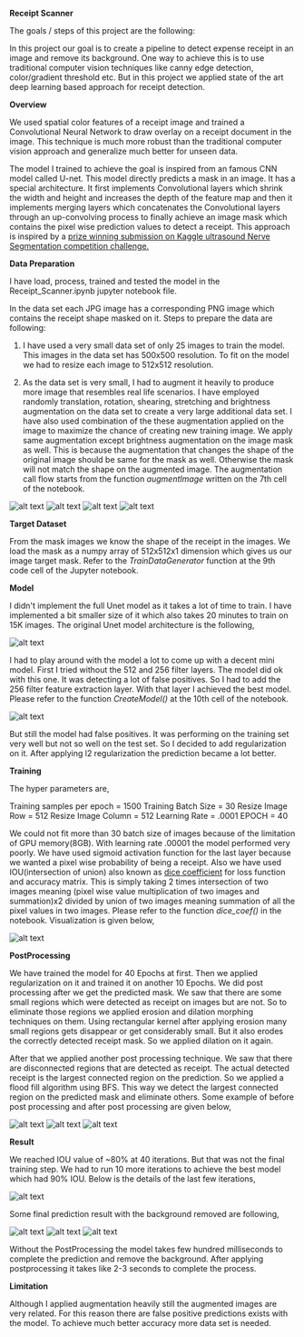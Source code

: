 [//]: # (Image References)
[image1]: ./readmeImages/Augmentation.png
[image2]: ./readmeImages/Augmentation1.png
[image3]: ./readmeImages/Augmentation2.png
[image4]: ./readmeImages/Augmentation3.png
[image5]: ./readmeImages/Unet.png
[image6]: ./readmeImages/Model.png
[image7]: ./readmeImages/IOU.JPG
[image8]: ./readmeImages/PostProcess1.png
[image9]: ./readmeImages/PostProcess2.png
[image10]: ./readmeImages/PostProcess3.PNG
[image11]: ./readmeImages/Epochs.PNG
[image12]: ./readmeImages/result1.png
[image13]: ./readmeImages/result2.png
[image14]: ./readmeImages/result3.png

**Receipt Scanner**

The goals / steps of this project are the following:

In this project our goal is to create a pipeline to detect expense receipt in an image and remove its background. One way to achieve this is to use traditional computer vision techniques like canny edge detection, color/gradient threshold etc. But in this project we applied state of the art deep learning based approach for receipt detection.


**Overview**

We used spatial color features of a receipt image and trained a Convolutional Neural Network to draw overlay on a receipt document in the image. This technique is much more robust than the traditional computer vision approach and generalize much better for unseen data.

The model I trained to achieve the goal is inspired from an famous CNN model called U-net. This model directly predicts a mask in an image. It has a special architecture. It first implements Convolutional layers which shrink the width and height and increases the depth of the feature map and then it implements merging layers which concatenates the Convolutional layers through an up-convolving process to finally achieve an image mask which contains the pixel wise prediction values to detect a receipt. This approach is inspired by a [prize winning submission on Kaggle ultrasound Nerve Segmentation competition challenge.](https://github.com/jocicmarko/ultrasound-nerve-segmentation)

**Data Preparation**

I have load, process, trained and tested the model in the Receipt_Scanner.ipynb jupyter notebook file.

In the data set each JPG image has a corresponding PNG image which contains the receipt shape masked on it. Steps to prepare the data are following:

1) I have used a very small data set of only 25 images to train the model. This images in the data set has 500x500 resolution. To fit on the model we had to resize each image to 512x512 resolution.

2) As the data set is very small, I had to augment it heavily to produce more image that resembles real life scenarios. I have employed randomly translation, rotation, shearing, stretching and brightness augmentation on the data set to create a very large additional data set. I have also used combination of the these augmentation applied on the image to maximize the chance of creating new training image. We apply same augmentation except brightness augmentation on the image mask as well. This is because the augmentation that changes the shape of the original image should be same for the mask as well. Otherwise the mask will not match the shape on the augmented image. The augmentation call flow starts from the function *augmentImage* written on the 7th cell of the notebook.

![alt text][image1]
![alt text][image2]
![alt text][image3]
![alt text][image4]


**Target Dataset**

From the mask images we know the shape of the receipt in the images. We load the mask as a numpy array of 512x512x1 dimension which gives us our image target mask. Refer to the *TrainDataGenerator* function at the 9th code cell of the Jupyter notebook.

**Model**

I didn't implement the full Unet model as it takes a lot of time to train. I have implemented a bit smaller size of it which also takes 20 minutes to  train on 15K images. The original Unet model architecture is the following,

![alt text][image5]

I had to play around with the model a lot to come up with a decent mini model. First I tried without the 512 and 256 filter layers. The model did ok with this one. It was detecting a lot of false positives. So I had to add the 256 filter feature extraction layer. With that layer I achieved the best model. Please refer to the function *CreateModel()* at the 10th cell of the notebook.

![alt text][image6]

But still the model had false positives. It was performing on the training set very well but not so well on the test set. So I decided to add regularization on it. After applying l2 regularization the prediction became a lot better.

**Training**

The hyper parameters are,

Training samples per epoch = 1500
Training Batch Size = 30
Resize Image Row = 512
Resize Image Column = 512
Learning Rate = .0001
EPOCH = 40

We could not fit more than 30 batch size of images because of the limitation of GPU memory(8GB). With learning rate .00001 the model performed very poorly. We have used sigmoid activation function for the last layer because we wanted a pixel wise probability of being a receipt. Also we have used IOU(intersection of union) also known as [dice coefficient](https://en.wikipedia.org/wiki/S%C3%B8rensen%E2%80%93Dice_coefficient) for loss function and accuracy matrix. This is simply taking 2 times intersection of two images meaning (pixel wise value multiplication of two images and summation)x2 divided by union of two images meaning summation of all the pixel values in two images. Please refer to the function *dice_coef()* in the notebook. Visualization is given below,

![alt text][image7]

**PostProcessing**

We have trained the model for 40 Epochs at first. Then we applied regularization on it and trained it on another 10 Epochs. We did post processing after we get the predicted mask. We saw that there are some small regions which were detected as receipt on images but are not. So to eliminate those regions we applied erosion and dilation morphing techniques on them. Using rectangular kernel after applying erosion many small regions gets disappear or get considerably small. But it also erodes the correctly detected receipt mask. So we applied dilation on it again.

After that we applied another post processing technique. We saw that there are disconnected regions that are detected as receipt. The actual detected receipt is the largest connected region on the prediction. So we applied a flood fill algorithm using BFS. This way we detect the largest connected region on the predicted mask and eliminate others. Some example of before post processing and after post processing are given below,

![alt text][image8]
![alt text][image9]
![alt text][image10]

**Result**

We reached IOU value of ~80% at 40 iterations. But that was not the final training step. We had to run 10 more iterations to achieve the best model which had 90% IOU. Below is the details of the last few iterations,

![alt text][image11]

Some final prediction result with the background removed are following,

![alt text][image12]
![alt text][image13]
![alt text][image14]

Without the PostProcessing the model takes few hundred milliseconds to complete the prediction and remove the background. After applying postprocessing it takes like 2-3 seconds to complete the process.

**Limitation**

Although I applied augmentation heavily still the augmented images are very related. For this reason there are false positive predictions exists with the model. To achieve much better accuracy more data set is needed.
